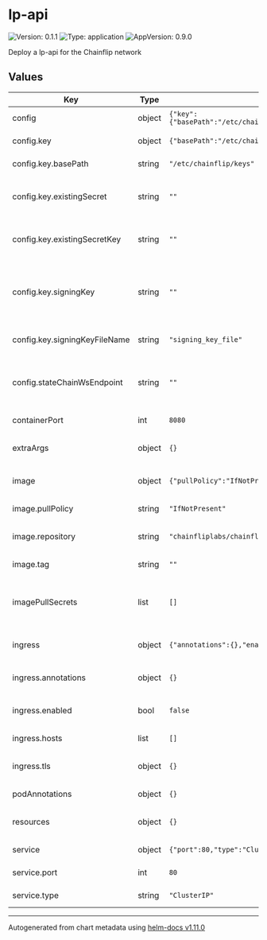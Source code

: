 # lp-api

![Version: 0.1.1](https://img.shields.io/badge/Version-0.1.1-informational?style=flat-square) ![Type: application](https://img.shields.io/badge/Type-application-informational?style=flat-square) ![AppVersion: 0.9.0](https://img.shields.io/badge/AppVersion-0.9.0-informational?style=flat-square)

Deploy a lp-api for the Chainflip network

## Values

| Key | Type | Default | Description |
|-----|------|---------|-------------|
| config | object | `{"key":{"basePath":"/etc/chainflip/keys","existingSecret":"","existingSecretKey":"","signingKey":"","signingKeyFileName":"signing_key_file"},"stateChainWsEndpoint":""}` | lp-api configuration |
| config.key | object | `{"basePath":"/etc/chainflip/keys","existingSecret":"","existingSecretKey":"","signingKey":"","signingKeyFileName":"signing_key_file"}` | set the lp-api signing key |
| config.key.basePath | string | `"/etc/chainflip/keys"` | set the base path |
| config.key.existingSecret | string | `""` | existing secret containing the signing-key |
| config.key.existingSecretKey | string | `""` | existing secret key containing the signing-key |
| config.key.signingKey | string | `""` | set the signing key, it is recommended you use a secret |
| config.key.signingKeyFileName | string | `"signing_key_file"` | set the signing key file name |
| config.stateChainWsEndpoint | string | `""` | set the websocket endpoint for the state-chain |
| containerPort | int | `8080` | set the container port |
| extraArgs | object | `{}` | provide extra arguments to the lp-api |
| image | object | `{"pullPolicy":"IfNotPresent","repository":"chainfliplabs/chainflip-lp-api","tag":""}` | image repository and tag |
| image.pullPolicy | string | `"IfNotPresent"` | set the pull policy |
| image.repository | string | `"chainfliplabs/chainflip-lp-api"` | set the repository name |
| image.tag | string | `""` | set the image tag |
| imagePullSecrets | list | `[]` | reference to the secret containing repository credentials |
| ingress | object | `{"annotations":{},"enabled":false,"hosts":[],"tls":{}}` | set the ingress configuration |
| ingress.annotations | object | `{}` | set the ingress annotations |
| ingress.enabled | bool | `false` | set the ingress enabled flag |
| ingress.hosts | list | `[]` | set the ingress hosts |
| ingress.tls | object | `{}` | set the ingress tls configuration |
| podAnnotations | object | `{}` | set pod annotations |
| resources | object | `{}` | set the resources for the pods |
| service | object | `{"port":80,"type":"ClusterIP"}` | service configuration |
| service.port | int | `80` | set the service port |
| service.type | string | `"ClusterIP"` | set the service type |

----------------------------------------------
Autogenerated from chart metadata using [helm-docs v1.11.0](https://github.com/norwoodj/helm-docs/releases/v1.11.0)
